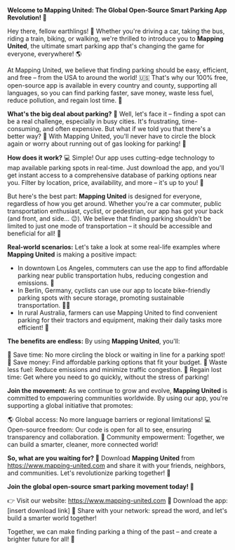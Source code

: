 **Welcome to Mapping United: The Global Open-Source Smart Parking App Revolution! 🚀**

Hey there, fellow earthlings! 👋 Whether you're driving a car, taking the bus, riding a train, biking, or walking, we're thrilled to introduce you to **Mapping United**, the ultimate smart parking app that's changing the game for everyone, everywhere! 🌎

At Mapping United, we believe that finding parking should be easy, efficient, and free – from the USA to around the world! 🇺🇸 That's why our 100% free, open-source app is available in every country and county, supporting all languages, so you can find parking faster, save money, waste less fuel, reduce pollution, and regain lost time. 💪

**What's the big deal about parking?** 🤔 Well, let's face it – finding a spot can be a real challenge, especially in busy cities. It's frustrating, time-consuming, and often expensive. But what if we told you that there's a better way? 🚀 With Mapping United, you'll never have to circle the block again or worry about running out of gas looking for parking! 🔴

**How does it work?** 💻 Simple! Our app uses cutting-edge technology to map available parking spots in real-time. Just download the app, and you'll get instant access to a comprehensive database of parking options near you. Filter by location, price, availability, and more – it's up to you! 📍

But here's the best part: **Mapping United** is designed for everyone, regardless of how you get around. Whether you're a car commuter, public transportation enthusiast, cyclist, or pedestrian, our app has got your back (and front, and side... 😉). We believe that finding parking shouldn't be limited to just one mode of transportation – it should be accessible and beneficial for all! 🌈

**Real-world scenarios:** Let's take a look at some real-life examples where **Mapping United** is making a positive impact:

* In downtown Los Angeles, commuters can use the app to find affordable parking near public transportation hubs, reducing congestion and emissions. 🚂
* In Berlin, Germany, cyclists can use our app to locate bike-friendly parking spots with secure storage, promoting sustainable transportation. 🚴‍♀️
* In rural Australia, farmers can use Mapping United to find convenient parking for their tractors and equipment, making their daily tasks more efficient! 🌾

**The benefits are endless:** By using **Mapping United**, you'll:

🔹 Save time: No more circling the block or waiting in line for a parking spot!
💸 Save money: Find affordable parking options that fit your budget.
🚗 Waste less fuel: Reduce emissions and minimize traffic congestion.
💪 Regain lost time: Get where you need to go quickly, without the stress of parking!

**Join the movement:** As we continue to grow and evolve, **Mapping United** is committed to empowering communities worldwide. By using our app, you're supporting a global initiative that promotes:

🌎 Global access: No more language barriers or regional limitations!
💻 Open-source freedom: Our code is open for all to see, ensuring transparency and collaboration.
👥 Community empowerment: Together, we can build a smarter, cleaner, more connected world!

**So, what are you waiting for? 🤔** Download **Mapping United** from https://www.mapping-united.com and share it with your friends, neighbors, and communities. Let's revolutionize parking together! 💪

**Join the global open-source smart parking movement today! 🌟**

👉 Visit our website: https://www.mapping-united.com
📲 Download the app: [insert download link]
🤝 Share with your network: spread the word, and let's build a smarter world together!

Together, we can make finding parking a thing of the past – and create a brighter future for all! 🌈